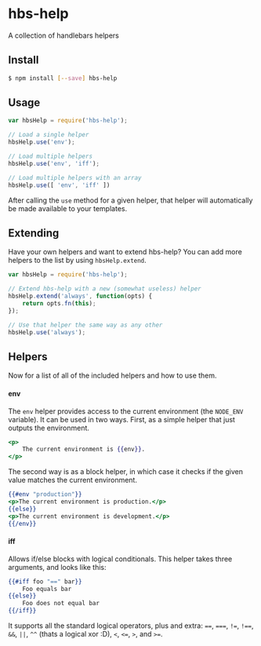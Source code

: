 # hbs-help

A collection of handlebars helpers

## Install

```bash
$ npm install [--save] hbs-help
```

## Usage

```javascript
var hbsHelp = require('hbs-help');

// Load a single helper
hbsHelp.use('env');

// Load multiple helpers
hbsHelp.use('env', 'iff');

// Load multiple helpers with an array
hbsHelp.use([ 'env', 'iff' ])
```

After calling the `use` method for a given helper, that helper will automatically be made available to your templates.

## Extending

Have your own helpers and want to extend hbs-help? You can add more helpers to the list by using `hbsHelp.extend`.

```javascript
var hbsHelp = require('hbs-help');

// Extend hbs-help with a new (somewhat useless) helper
hbsHelp.extend('always', function(opts) {
    return opts.fn(this);
});

// Use that helper the same way as any other
hbsHelp.use('always');
```

## Helpers

Now for a list of all of the included helpers and how to use them.

#### env

The `env` helper provides access to the current environment (the `NODE_ENV` variable). It can be used in two ways. First, as a simple helper that just outputs the environment.

```handlebars
<p>
    The current environment is {{env}}.
</p>
```

The second way is as a block helper, in which case it checks if the given value matches the current environment.

```handlebars
{{#env "production"}}
<p>The current environment is production.</p>
{{else}}
<p>The current environment is development.</p>
{{/env}}
```

#### iff

Allows if/else blocks with logical conditionals. This helper takes three arguments, and looks like this:

```handlebars
{{#iff foo "==" bar}}
    Foo equals bar
{{else}}
    Foo does not equal bar
{{/iff}}
```

It supports all the standard logical operators, plus and extra: `==`, `===`, `!=`, `!==`, `&&`, `||`, `^^` (thats a logical xor :D), `<`, `<=`, `>`, and `>=`.


